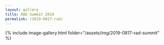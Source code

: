 ```yaml
---
layout: gallery
title: RAD Summit 2019
permalink: /2019-0817-rad/
---
```


{% include image-gallery.html folder="/assets/img/2019-0817-rad-summit" %}